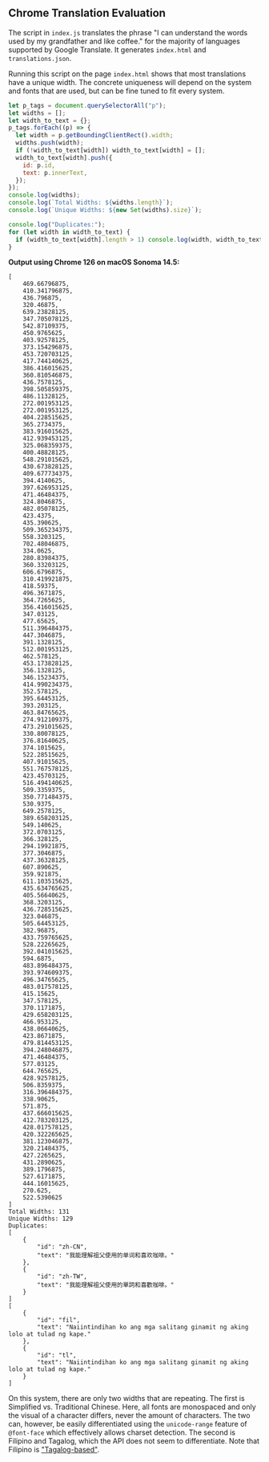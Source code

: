 ## Chrome Translation Evaluation

The script in `index.js` translates the phrase "I can understand the words used
by my grandfather and like coffee." for the majority of languages supported by
Google Translate. It generates `index.html` and `translations.json`.

Running this script on the page `index.html` shows that most translations have a
unique width. The concrete uniqueness will depend on the system and fonts that
are used, but can be fine tuned to fit every system.

```js
let p_tags = document.querySelectorAll("p");
let widths = [];
let width_to_text = {};
p_tags.forEach((p) => {
  let width = p.getBoundingClientRect().width;
  widths.push(width);
  if (!width_to_text[width]) width_to_text[width] = [];
  width_to_text[width].push({
    id: p.id,
    text: p.innerText,
  });
});
console.log(widths);
console.log(`Total Widths: ${widths.length}`);
console.log(`Unique Widths: ${new Set(widths).size}`);

console.log("Duplicates:");
for (let width in width_to_text) {
  if (width_to_text[width].length > 1) console.log(width, width_to_text[width]);
}
```

**Output using Chrome 126 on macOS Sonoma 14.5:**

```
[
    469.66796875,
    410.341796875,
    436.796875,
    320.46875,
    639.23828125,
    347.705078125,
    542.87109375,
    450.9765625,
    403.92578125,
    373.154296875,
    453.720703125,
    417.744140625,
    386.416015625,
    360.810546875,
    436.7578125,
    398.505859375,
    486.11328125,
    272.001953125,
    272.001953125,
    404.228515625,
    365.2734375,
    383.916015625,
    412.939453125,
    325.068359375,
    400.48828125,
    548.291015625,
    430.673828125,
    409.677734375,
    394.4140625,
    397.626953125,
    471.46484375,
    324.8046875,
    482.05078125,
    423.4375,
    435.390625,
    509.365234375,
    558.3203125,
    702.48046875,
    334.0625,
    280.83984375,
    360.33203125,
    606.6796875,
    310.419921875,
    418.59375,
    496.3671875,
    364.7265625,
    356.416015625,
    347.03125,
    477.65625,
    511.396484375,
    447.3046875,
    391.1328125,
    512.001953125,
    462.578125,
    453.173828125,
    356.1328125,
    346.15234375,
    414.990234375,
    352.578125,
    395.64453125,
    393.203125,
    463.84765625,
    274.912109375,
    473.291015625,
    330.80078125,
    376.81640625,
    374.1015625,
    522.28515625,
    407.91015625,
    551.767578125,
    423.45703125,
    516.494140625,
    509.3359375,
    350.771484375,
    530.9375,
    649.2578125,
    389.658203125,
    549.140625,
    372.0703125,
    366.328125,
    294.19921875,
    377.3046875,
    437.36328125,
    607.890625,
    359.921875,
    611.103515625,
    435.634765625,
    405.56640625,
    368.3203125,
    436.728515625,
    323.046875,
    505.64453125,
    382.96875,
    433.759765625,
    528.22265625,
    392.041015625,
    594.6875,
    483.896484375,
    393.974609375,
    496.34765625,
    483.017578125,
    415.15625,
    347.578125,
    370.1171875,
    429.658203125,
    466.953125,
    438.06640625,
    423.8671875,
    479.814453125,
    394.248046875,
    471.46484375,
    577.03125,
    644.765625,
    428.92578125,
    506.8359375,
    316.396484375,
    338.90625,
    571.875,
    437.666015625,
    412.783203125,
    428.017578125,
    420.322265625,
    381.123046875,
    320.21484375,
    427.2265625,
    431.2890625,
    389.1796875,
    527.6171875,
    444.16015625,
    270.625,
    522.5390625
]
Total Widths: 131
Unique Widths: 129
Duplicates:
[
    {
        "id": "zh-CN",
        "text": "我能理解祖父使用的单词和喜欢咖啡。"
    },
    {
        "id": "zh-TW",
        "text": "我能理解祖父使用的單詞和喜歡咖啡。"
    }
]
[
    {
        "id": "fil",
        "text": "Naiintindihan ko ang mga salitang ginamit ng aking lolo at tulad ng kape."
    },
    {
        "id": "tl",
        "text": "Naiintindihan ko ang mga salitang ginamit ng aking lolo at tulad ng kape."
    }
]
```

On this system, there are only two widths that are repeating. The first is
Simplified vs. Traditional Chinese. Here, all fonts are monospaced and only the
visual of a character differs, never the amount of characters. The two can,
however, be easily differentiated using the `unicode-range` feature of
`@font-face` which effectively allows charset detection. The second is Filipino
and Tagalog, which the API does not seem to differentiate. Note that Filipino is
["Tagalog-based"](https://en.wikipedia.org/wiki/Filipino_language#Comparison_of_Filipino_and_Tagalog).

